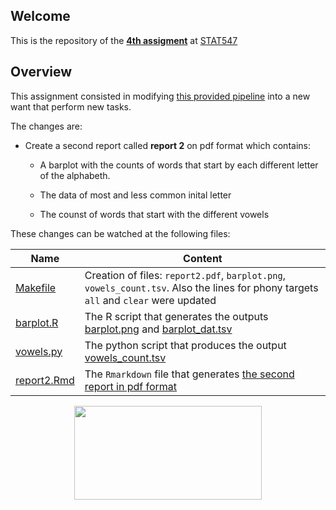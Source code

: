 ## Welcome

This is the repository of the [**4th assigment**](https://github.com/STAT545-UBC/Classroom/blob/master/assignments/hw09/hw09.md) at [STAT547](http://stat545.com/Classroom/)

## Overview

This assignment consisted in modifying [this provided pipeline](https://github.com/STAT545-UBC/make-activity) into a new want that perform new tasks. 

The changes are:

+ Create a second report called **report 2** on pdf format which contains:

  - A barplot with the counts of words that start by each different letter of the alphabeth.
  
  - The data of most and less common inital letter
  
  - The counst of words that start with the different vowels

These changes can be watched at the following files:
  
|  Name  | Content |
|--------|---------|
|[Makefile](https://github.com/STAT545-UBC-students/hw09-CeciliaLe07/blob/master/Makefile) | Creation of files: `report2.pdf`, `barplot.png`, `vowels_count.tsv`. Also the lines for phony targets `all` and  `clear` were updated|
|[barplot.R](https://github.com/STAT545-UBC-students/hw09-CeciliaLe07/blob/master/barplot.R)  | The R script that generates the outputs [barplot.png](https://github.com/STAT545-UBC-students/hw09-CeciliaLe07/blob/master/barplot.png) and [barplot_dat.tsv](https://github.com/STAT545-UBC-students/hw09-CeciliaLe07/blob/master/barplot_dat.tsv) |
[vowels.py](https://github.com/STAT545-UBC-students/hw09-CeciliaLe07/blob/master/vowels.py) | The python script that produces the output [vowels_count.tsv](https://github.com/STAT545-UBC-students/hw09-CeciliaLe07/blob/master/vowels_count.tsv) |
|[report2.Rmd](https://github.com/STAT545-UBC-students/hw09-CeciliaLe07/blob/master/report2.Rmd) | The `Rmarkdown` file that generates [the second report in pdf format](https://github.com/STAT545-UBC-students/hw09-CeciliaLe07/blob/master/report2.pdf)|


<p align="center">
<img src="https://media.giphy.com/media/26AHyxxCItIbFijLO/giphy.gif" width="300" height="150"/>
</p>